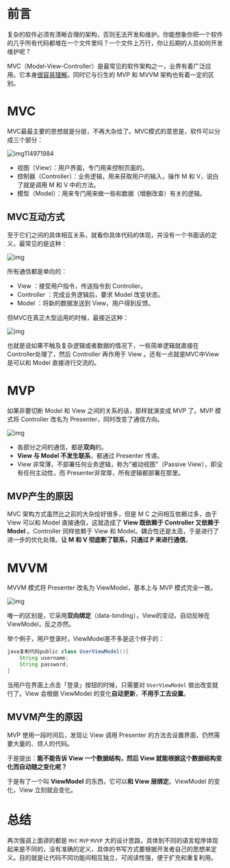 # 前言

复杂的软件必须有清晰合理的架构，否则无法开发和维护。你能想象你把一个软件的几乎所有代码都堆在一个文件里吗？一个文件上万行，你让后期的人员如何开发维护呢？

MVC（Model-View-Controller）是最常见的软件架构之一，业界有着广泛应用。它本身[很容易理解](https://link.juejin.cn?target=http%3A%2F%2Fwww.ruanyifeng.com%2Fblog%2F2007%2F11%2Fmvc.html)。同时它与衍生的 MVP 和 MVVM 架构也有着一定的区别。

# MVC

MVC最最主要的思想就是分层，不再大杂烩了。MVC模式的意思是，软件可以分成三个部分：

![img114971984](App的几种架构_imgs\QaWzkJ7vmqm.png)

- 视图（View）：用户界面，专门用来控制页面的。
- 控制器（Controller）：业务逻辑，用来获取用户的输入，操作 M 和 V，说白了就是调用 M 和 V 中的方法。
- 模型（Model）：用来专门用来做一些和数据（增删改查）有关的逻辑。

## MVC互动方式

至于它们之间的具体相互关系，就看你具体代码的体现，并没有一个书面话的定义，最常见的是这种：

![img](App的几种架构_imgs\BBovsO9SyPV.png)

所有通信都是单向的：

- View ：接受用户指令，传送指令到 Controller。
- Controller ：完成业务逻辑后，要求 Model 改变状态。
- Model ：将新的数据发送到 View，用户得到反馈。

但MVC在真正大型运用的时候，最接近这种：

![img](App的几种架构_imgs\HyQJeo1kM0Z.png)

也就是说如果不触及复杂逻辑或者数据的情况下，一些简单逻辑就直接在Controller处理了，然后 Controller 再作用于 View 。还有一点就是MVC中View是可以和 Model 直接进行交流的。

# MVP

如果非要切断 Model 和 View 之间的关系的话，那样就演变成 MVP 了。MVP 模式将 Controller 改名为 Presenter，同时改变了通信方向。

![img](App的几种架构_imgs\JdRidTkFIJR.png)

- 各部分之间的通信，都是**双向**的。
- **View 与 Model 不发生联系**，都通过 Presenter 传递。
- View 非常薄，不部署任何业务逻辑，称为"被动视图"（Passive View），即没有任何主动性，而 Presenter非常厚，所有逻辑都部署在那里。

## MVP产生的原因

MVC 架构方式虽然比之前的大杂烩好很多，但是 M C 之间相互依赖过多，由于 View 可以和 Model 直接通信，这就造成了 **View 既依赖于 Controller 又依赖于 Model** 。Controller 同样依赖于 View 和 Model。耦合性还是太高，于是进行了进一步的优化处理。**让 M 和 V 彻底断了联系，只通过 P 来进行通信**。

# MVVM

MVVM 模式将 Presenter 改名为 ViewModel，基本上与 MVP 模式完全一致。

![img](App的几种架构_imgs\YInlUTyjV2e.png)

唯一的区别是，它采用**双向绑定**（data-binding），View的变动，自动反映在 ViewModel，反之亦然。

举个例子，用户登录时，ViewModel差不多是这个样子的：

```java
java复制代码public class UserViewModel(){
    String username;
    String password;
}
```

当用户在界面上点击「登录」按钮的时候，只需要对 `UserViewModel` 做出改变就行了。View 会根据 ViewModel 的变化**自动更新**，**不用手工去设置**。

## MVVM产生的原因

MVP 使用一段时间后，发现让 View 调用 Presenter 的方法去设置界面，仍然需要大量的、烦人的代码。

于是提出：**能不能告诉 View 一个数据结构，然后 View 就能根据这个数据结构变化而自动随之变化呢？**

于是有了一个叫 **ViewModel** 的东西，它可以**和 View 层绑定**。ViewModel 的变化，View 立刻就会变化。

# 总结

再次强调上面讲的都是 `MVC` `MVP` `MVVP` 大的设计思路，具体到不同的语言程序体现起来是不同的，没有准确的定义，具体的书写方式要根据开发者自己的思想来定义。目的就是让代码不同功能间相互独立，可阅读性强，便于扩充和重复利用。